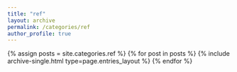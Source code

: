 ```yaml
---
title: "ref"
layout: archive
permalink: /categories/ref
author_profile: true
---
```



{% assign posts = site.categories.ref %}
{% for post in posts %} {% include archive-single.html type=page.entries_layout %} {% endfor %}
